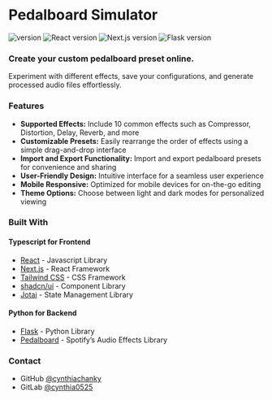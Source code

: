 # Pedalboard Simulator

![version](https://img.shields.io/badge/version-1.1.0-brightgreen)
![React version](https://img.shields.io/badge/React-18.3.1-3178c6?logo=react)
![Next.js version](https://img.shields.io/badge/Next.js-14.2.5-3178c6?logo=nextdotjs)
![Flask version](https://img.shields.io/badge/Flask-3.0.3-ffd343?logo=flask)

### Create your custom pedalboard preset online.

Experiment with different effects, save your configurations, and generate processed audio files effortlessly.

### Features

- **Supported Effects:** Include 10 common effects such as Compressor, Distortion, Delay, Reverb, and more
- **Customizable Presets:** Easily rearrange the order of effects using a simple drag-and-drop interface
- **Import and Export Functionality:** Import and export pedalboard presets for convenience and sharing
- **User-Friendly Design:** Intuitive interface for a seamless user experience
- **Mobile Responsive:** Optimized for mobile devices for on-the-go editing
- **Theme Options:** Choose between light and dark modes for personalized viewing

### Built With

#### Typescript for Frontend

- [React](https://reactjs.org) - Javascript Library
- [Next.js](https://nextjs.org) - React Framework
- [Tailwind CSS](https://tailwindcss.com) - CSS Framework
- [shadcn/ui](https://ui.shadcn.com) - Component Library
- [Jotai](https://jotai.org) - State Management Library

#### Python for Backend

- [Flask](https://flask.palletsprojects.com) - Python Library
- [Pedalboard](https://github.com/spotify/pedalboard) - Spotify’s Audio Effects Library

### Contact

- GitHub [@cynthiachanky](https://github.com/cynthiachanky)
- GitLab [@cynthia0525](https://gitlab.com/cynthia0525)
